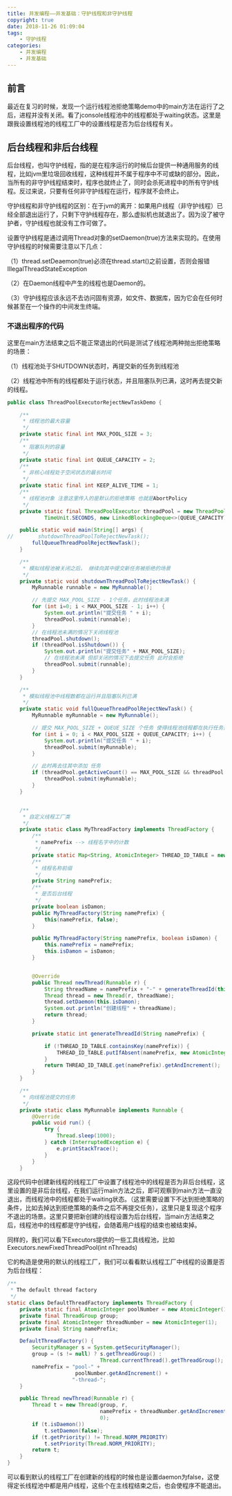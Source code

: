 ```yaml
---
title: 并发编程——并发基础：守护线程和非守护线程
copyright: true
date: 2018-11-26 01:09:04
tags:
	- 守护线程
categories:
	- 并发编程
	- 并发基础
---
```


## 前言

最近在复习的时候，发现一个运行线程池拒绝策略demo中的main方法在运行了之后，进程并没有关闭。看了jconsole线程池中的线程都处于waiting状态。这里是跟我设置线程池的线程工厂中的设置线程是否为后台线程有关。

<!-- more -->

## 后台线程和非后台线程

后台线程，也叫守护线程，指的是在程序运行的时候后台提供一种通用服务的线程，比如jvm里垃圾回收线程，这种线程并不属于程序中不可或缺的部分。因此，当所有的非守护线程结束时，程序也就终止了，同时会杀死进程中的所有守护线程。反过来说，只要有任何非守护线程在运行，程序就不会终止。

守护线程和非守护线程的区别：在于jvm的离开：如果用户线程（非守护线程）已经全部退出运行了，只剩下守护线程存在，那么虚拟机也就退出了。因为没了被守护者，守护线程也就没有工作可做了。

设置守护线程是通过调用Thread对象的setDaemon(true)方法来实现的。在使用守护线程的时候需要注意以下几点：

（1）thread.setDeaemon(true)必须在thread.start()之前设置，否则会报错IllegalThreadStateException

（2）在Daemon线程中产生的线程也是Daemon的。

（3）守护线程应该永远不去访问固有资源，如文件、数据库，因为它会在任何时候甚至在一个操作的中间发生终端。

### 不退出程序的代码

这里在main方法结束之后不能正常退出的代码是测试了线程池两种抛出拒绝策略的场景：

（1）线程池处于SHUTDOWN状态时，再提交新的任务到线程池

（2）线程池中所有的线程都处于运行状态，并且阻塞队列已满，这时再去提交新的线程。

```java
public class ThreadPoolExecutorRejectNewTaskDemo {

    /**
     * 线程池的最大容量
     */
    private static final int MAX_POOL_SIZE = 3;
    /**
     * 阻塞队列的容量
     */
    private static final int QUEUE_CAPACITY = 2;
    /**
     * 非核心线程处于空闲状态的最长时间
     */
    private static final int KEEP_ALIVE_TIME = 1;
    /**
     * 线程池对象 注意这里传入的是默认的拒绝策略 也就是AbortPolicy
     */
    private static final ThreadPoolExecutor threadPool = new ThreadPoolExecutor(MAX_POOL_SIZE, MAX_POOL_SIZE, KEEP_ALIVE_TIME,
            TimeUnit.SECONDS, new LinkedBlockingDeque<>(QUEUE_CAPACITY), new MyThreadFactory("task-reject"));

    public static void main(String[] args) {
//        shutdownThreadPoolToRejectNewTask();
        fullQueueThreadPoolRejectNewTask();
    }

    /**
     * 模拟线程池被关闭之后， 继续向其中提交新任务被拒绝的场景
     */
    private static void shutdownThreadPoolToRejectNewTask() {
        MyRunnable runnable = new MyRunnable();

        // 先提交 MAX_POOL_SIZE - 1个任务，此时线程池未满
        for (int i=0; i < MAX_POOL_SIZE - 1; i++) {
            System.out.println("提交任务 " + i);
            threadPool.submit(runnable);
        }
        // 在线程池未满的情况下关闭线程池
        threadPool.shutdown();
        if (threadPool.isShutdown()) {
            System.out.println("提交任务" + MAX_POOL_SIZE);
            // 在线程池未满 但却关闭的情况下去提交任务 此时会拒绝
            threadPool.submit(runnable);
        }
    }

    /**
     * 模拟线程池中线程数都在运行并且阻塞队列已满
     */
    private static void fullQueueThreadPoolRejectNewTask() {
        MyRunnable myRunnable = new MyRunnable();

        // 提交 MAX_POOL_SIZE + QUEUE_SIZE 个任务 使得线程池线程都在执行任务并且阻塞队列已满
        for (int i = 0; i < MAX_POOL_SIZE + QUEUE_CAPACITY; i++) {
            System.out.println("提交任务 " + i);
            threadPool.submit(myRunnable);
        }

        // 此时再去往其中添加 任务
        if (threadPool.getActiveCount() == MAX_POOL_SIZE && threadPool.getQueue().size() == QUEUE_CAPACITY) {
            threadPool.submit(myRunnable);
        }
    }


    /**
     * 自定义线程工厂类
     */
    private static class MyThreadFactory implements ThreadFactory {
        /**
         * namePrefix --> 线程名字中的计数
         */
        private static Map<String, AtomicInteger> THREAD_ID_TABLE = new ConcurrentHashMap<>();
        /**
         * 线程名称前缀
         */
        private String namePrefix;
        /**
         * 是否后台线程
         */
        private boolean isDamon;
        public MyThreadFactory(String namePrefix) {
            this(namePrefix, false);
        }

        public MyThreadFactory(String namePrefix, boolean isDamon) {
            this.namePrefix = namePrefix;
            this.isDamon = isDamon;
        }


        @Override
        public Thread newThread(Runnable r) {
            String threadName = namePrefix + "-" + generateThreadId(this.namePrefix);
            Thread thread = new Thread(r, threadName);
            thread.setDaemon(this.isDamon);
            System.out.println("创建线程" + threadName);
            return thread;
        }

        private static int generateThreadId(String namePrefix) {

            if (!THREAD_ID_TABLE.containsKey(namePrefix)) {
                THREAD_ID_TABLE.putIfAbsent(namePrefix, new AtomicInteger(0));
            }
            return THREAD_ID_TABLE.get(namePrefix).getAndIncrement();
        }
    }

    /**
     * 向线程池提交的任务
     */
    private static class MyRunnable implements Runnable {
        @Override
        public void run() {
            try {
                Thread.sleep(1000);
            } catch (InterruptedException e) {
                e.printStackTrace();
            }
        }
    }
```

这段代码中创建新线程的线程工厂中设置了线程池中的线程是否为非后台线程，这里设置的是非后台线程，在我们运行main方法之后，即可观察到main方法一直没退出，而线程池中的线程都处于waiting状态。（这里需要设置下不达到拒绝策略的条件，比如去掉达到拒绝策略的条件之后不再提交任务），这里只是复现这个程序不退出的场景。这里只要把新创建的线程设置为后台线程，当main方法结束之后，线程池中的线程都是守护线程，会随着用户线程的结束也被结束掉。

同样的，我们可以看下Executors提供的一些工具线程池，比如Executors.newFixedThreadPool(int nThreads)

它的构造是使用的默认的线程工厂，我们可以看看默认线程工厂中线程的设置是否为后台线程：

```java
/**
 * The default thread factory
 */
static class DefaultThreadFactory implements ThreadFactory {
    private static final AtomicInteger poolNumber = new AtomicInteger(1);
    private final ThreadGroup group;
    private final AtomicInteger threadNumber = new AtomicInteger(1);
    private final String namePrefix;

    DefaultThreadFactory() {
        SecurityManager s = System.getSecurityManager();
        group = (s != null) ? s.getThreadGroup() :
                              Thread.currentThread().getThreadGroup();
        namePrefix = "pool-" +
                      poolNumber.getAndIncrement() +
                     "-thread-";
    }

    public Thread newThread(Runnable r) {
        Thread t = new Thread(group, r,
                              namePrefix + threadNumber.getAndIncrement(),
                              0);
        if (t.isDaemon())
            t.setDaemon(false);
        if (t.getPriority() != Thread.NORM_PRIORITY)
            t.setPriority(Thread.NORM_PRIORITY);
        return t;
    }
}
```

可以看到默认的线程工厂在创建新的线程的时候也是设置daemon为false，这使得定长线程池中都是用户线程，这些个在主线程结束之后，也会使程序不能退出。

